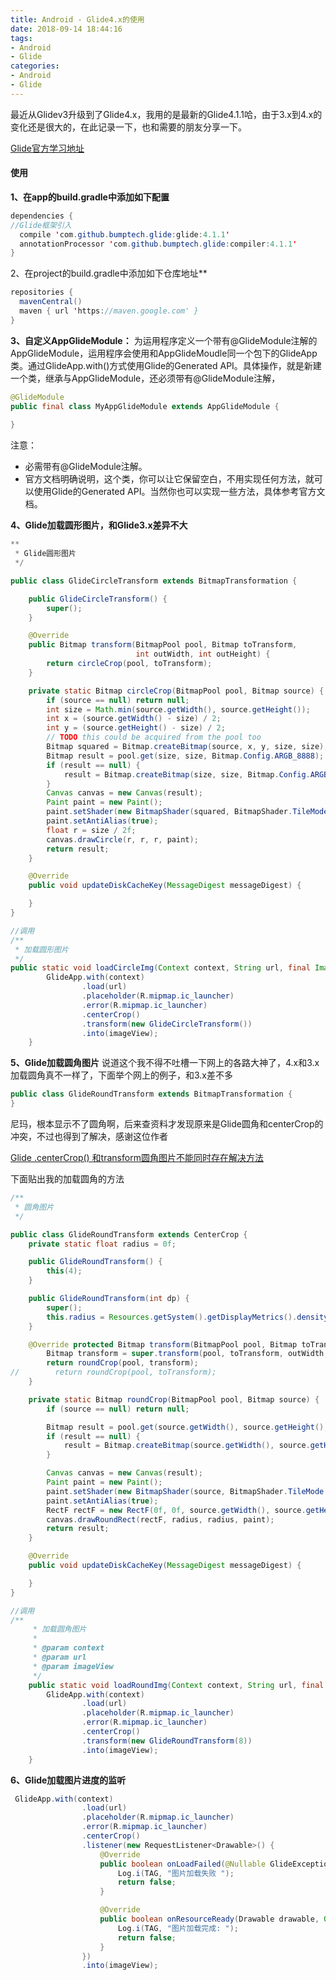 ```yaml
---
title: Android - Glide4.x的使用
date: 2018-09-14 18:44:16
tags:
- Android 
- Glide
categories:
- Android 
- Glide
---
```


最近从Glidev3升级到了Glide4.x，我用的是最新的Glide4.1.1哈，由于3.x到4.x的变化还是很大的，在此记录一下，也和需要的朋友分享一下。

[Glide官方学习地址](https://link.jianshu.com?t=https://github.com/bumptech/glide)

#### 使用

**1、在app的build.gradle中添加如下配置**

```java
dependencies {
//Glide框架引入
  compile 'com.github.bumptech.glide:glide:4.1.1'
  annotationProcessor 'com.github.bumptech.glide:compiler:4.1.1'
}
```

<!--more-->

2、在project的build.gradle中添加如下仓库地址**

```java
repositories {
  mavenCentral()
  maven { url 'https://maven.google.com' }
}
```

**3、自定义AppGlideModule：**
 为运用程序定义一个带有@GlideModule注解的AppGlideModule，运用程序会使用和AppGlideMoudle同一个包下的GlideApp类。通过GlideApp.with()方式使用Glide的Generated API。具体操作，就是新建一个类，继承与AppGlideModule，还必须带有@GlideModule注解，

```java
@GlideModule
public final class MyAppGlideModule extends AppGlideModule {
    
}
```

注意：

- 必需带有@GlideModule注解。
- 官方文档明确说明，这个类，你可以让它保留空白，不用实现任何方法，就可以使用Glide的Generated API。当然你也可以实现一些方法，具体参考官方文档。

**4、Glide加载圆形图片，和Glide3.x差异不大**

```java
**
 * Glide圆形图片
 */

public class GlideCircleTransform extends BitmapTransformation {

    public GlideCircleTransform() {
        super();
    }

    @Override
    public Bitmap transform(BitmapPool pool, Bitmap toTransform,
                            int outWidth, int outHeight) {
        return circleCrop(pool, toTransform);
    }

    private static Bitmap circleCrop(BitmapPool pool, Bitmap source) {
        if (source == null) return null;
        int size = Math.min(source.getWidth(), source.getHeight());
        int x = (source.getWidth() - size) / 2;
        int y = (source.getHeight() - size) / 2;
        // TODO this could be acquired from the pool too
        Bitmap squared = Bitmap.createBitmap(source, x, y, size, size);
        Bitmap result = pool.get(size, size, Bitmap.Config.ARGB_8888);
        if (result == null) {
            result = Bitmap.createBitmap(size, size, Bitmap.Config.ARGB_8888);
        }
        Canvas canvas = new Canvas(result);
        Paint paint = new Paint();
        paint.setShader(new BitmapShader(squared, BitmapShader.TileMode.CLAMP, BitmapShader.TileMode.CLAMP));
        paint.setAntiAlias(true);
        float r = size / 2f;
        canvas.drawCircle(r, r, r, paint);
        return result;
    }

    @Override
    public void updateDiskCacheKey(MessageDigest messageDigest) {

    }
}

//调用
/**
 * 加载圆形图片
 */
public static void loadCircleImg(Context context, String url, final ImageView imageView) {
        GlideApp.with(context)
                .load(url)
                .placeholder(R.mipmap.ic_launcher)
                .error(R.mipmap.ic_launcher)
                .centerCrop()
                .transform(new GlideCircleTransform())
                .into(imageView);
    }
```

**5、Glide加载圆角图片**
 说道这个我不得不吐槽一下网上的各路大神了，4.x和3.x加载圆角真不一样了，下面举个网上的例子，和3.x差不多

```java
public class GlideRoundTransform extends BitmapTransformation {
}
```

尼玛，根本显示不了圆角啊，后来查资料才发现原来是Glide圆角和centerCrop的冲突，不过也得到了解决，感谢这位作者

[Glide .centerCrop() 和transform圆角图片不能同时存在解决方法](https://link.jianshu.com?t=http://blog.csdn.net/weixin_36001685/article/details/75450601)

下面贴出我的加载圆角的方法

```java
/**
 * 圆角图片
 */

public class GlideRoundTransform extends CenterCrop {
    private static float radius = 0f;

    public GlideRoundTransform() {
        this(4);
    }

    public GlideRoundTransform(int dp) {
        super();
        this.radius = Resources.getSystem().getDisplayMetrics().density * dp;
    }

    @Override protected Bitmap transform(BitmapPool pool, Bitmap toTransform, int outWidth, int outHeight) {
        Bitmap transform = super.transform(pool, toTransform, outWidth, outHeight);
        return roundCrop(pool, transform);
//        return roundCrop(pool, toTransform);
    }

    private static Bitmap roundCrop(BitmapPool pool, Bitmap source) {
        if (source == null) return null;

        Bitmap result = pool.get(source.getWidth(), source.getHeight(), Bitmap.Config.ARGB_8888);
        if (result == null) {
            result = Bitmap.createBitmap(source.getWidth(), source.getHeight(), Bitmap.Config.ARGB_8888);
        }

        Canvas canvas = new Canvas(result);
        Paint paint = new Paint();
        paint.setShader(new BitmapShader(source, BitmapShader.TileMode.CLAMP, BitmapShader.TileMode.CLAMP));
        paint.setAntiAlias(true);
        RectF rectF = new RectF(0f, 0f, source.getWidth(), source.getHeight());
        canvas.drawRoundRect(rectF, radius, radius, paint);
        return result;
    }

    @Override
    public void updateDiskCacheKey(MessageDigest messageDigest) {

    }
}

//调用
/**
     * 加载圆角图片
     *
     * @param context
     * @param url
     * @param imageView
     */
    public static void loadRoundImg(Context context, String url, final ImageView imageView) {
        GlideApp.with(context)
                .load(url)
                .placeholder(R.mipmap.ic_launcher)
                .error(R.mipmap.ic_launcher)
                .centerCrop()
                .transform(new GlideRoundTransform(8))
                .into(imageView);
    }
```

**6、Glide加载图片进度的监听**

```java
 GlideApp.with(context)
                .load(url)
                .placeholder(R.mipmap.ic_launcher)
                .error(R.mipmap.ic_launcher)
                .centerCrop()
                .listener(new RequestListener<Drawable>() {
                    @Override
                    public boolean onLoadFailed(@Nullable GlideException e, Object o, Target<Drawable> target, boolean b) {
                        Log.i(TAG, "图片加载失败 ");
                        return false;
                    }

                    @Override
                    public boolean onResourceReady(Drawable drawable, Object o, Target<Drawable> target, DataSource dataSource, boolean b) {
                        Log.i(TAG, "图片加载完成: ");
                        return false;
                    }
                })
                .into(imageView);
```

 

 

 

 

 